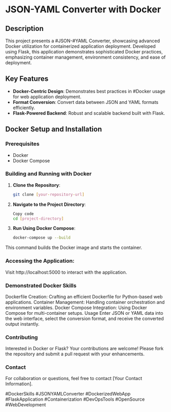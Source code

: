 # JSON-YAML Converter with Docker

## Description
This project presents a #JSON-#YAML Converter, showcasing advanced Docker utilization for containerized application deployment. Developed using Flask, this application demonstrates sophisticated Docker practices, emphasizing container management, environment consistency, and ease of deployment.

## Key Features
- **Docker-Centric Design**: Demonstrates best practices in #Docker usage for web application deployment.
- **Format Conversion**: Convert data between JSON and YAML formats efficiently.
- **Flask-Powered Backend**: Robust and scalable backend built with Flask.

## Docker Setup and Installation

### Prerequisites
- Docker
- Docker Compose

### Building and Running with Docker
1. **Clone the Repository**:
   ```bash
   git clone [your-repository-url]

2. **Navigate to the Project Directory**:
   ```bash
   Copy code
   cd [project-directory]
3. **Run Using Docker Compose**:
   ```bash
   docker-compose up --build
   
This command builds the Docker image and starts the container.

### Accessing the Application:
Visit http://localhost:5000 to interact with the application.

### Demonstrated Docker Skills
Dockerfile Creation: Crafting an efficient Dockerfile for Python-based web applications.
Container Management: Handling container orchestration and environment variables.
Docker Compose Integration: Using Docker Compose for multi-container setups.
Usage
Enter JSON or YAML data into the web interface, select the conversion format, and receive the converted output instantly.

### Contributing
Interested in Docker or Flask? Your contributions are welcome! Please fork the repository and submit a pull request with your enhancements.

### Contact
For collaboration or questions, feel free to contact [Your Contact Information].


#DockerSkills #JSONYAMLConverter #DockerizedWebApp #FlaskApplication #Containerization #DevOpsTools #OpenSource #WebDevelopment
